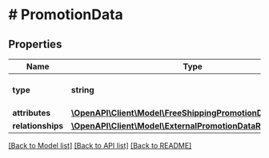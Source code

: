 # # PromotionData

## Properties

Name | Type | Description | Notes
------------ | ------------- | ------------- | -------------
**type** | **string** | The resource&#39;s type |
**attributes** | [**\OpenAPI\Client\Model\FreeShippingPromotionDataAttributes**](FreeShippingPromotionDataAttributes.md) |  |
**relationships** | [**\OpenAPI\Client\Model\ExternalPromotionDataRelationships**](ExternalPromotionDataRelationships.md) |  | [optional]

[[Back to Model list]](../../README.md#models) [[Back to API list]](../../README.md#endpoints) [[Back to README]](../../README.md)
